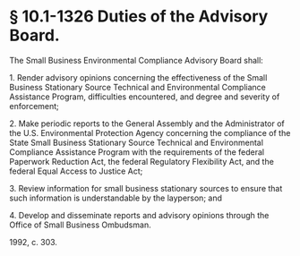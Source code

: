 # § 10.1-1326 Duties of the Advisory Board.

<p>The Small Business Environmental Compliance Advisory Board shall:</p><p>1. Render advisory opinions concerning the effectiveness of the Small Business Stationary Source Technical and Environmental Compliance Assistance Program, difficulties encountered, and degree and severity of enforcement;</p><p>2. Make periodic reports to the General Assembly and the Administrator of the U.S. Environmental Protection Agency concerning the compliance of the State Small Business Stationary Source Technical and Environmental Compliance Assistance Program with the requirements of the federal Paperwork Reduction Act, the federal Regulatory Flexibility Act, and the federal Equal Access to Justice Act;</p><p>3. Review information for small business stationary sources to ensure that such information is understandable by the layperson; and</p><p>4. Develop and disseminate reports and advisory opinions through the Office of Small Business Ombudsman.</p><p>1992, c. 303.</p>